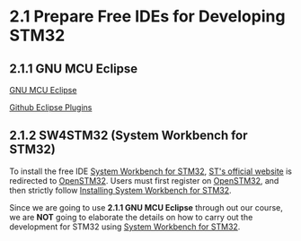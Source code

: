 # 2.1 Prepare Free IDEs for Developing STM32

## 2.1.1 GNU MCU Eclipse

[GNU MCU Eclipse](https://gnu-mcu-eclipse.github.io/)

[Github Eclipse Plugins](https://github.com/gnu-mcu-eclipse/eclipse-plugins)


## 2.1.2 SW4STM32 (System Workbench for STM32)

To install the free IDE [System Workbench for STM32](http://www.st.com/en/development-tools/sw4stm32.html), [ST's official website](http://www.st.com/en/development-tools/sw4stm32.html) is redirected to [OpenSTM32](http://www.openstm32.org/). Users must first register on [OpenSTM32](http://www.openstm32.org/), and then strictly follow [Installing System Workbench for STM32](http://www.openstm32.org/Installing%2BSystem%2BWorkbench%2Bfor%2BSTM32).

Since we are going to use **2.1.1 GNU MCU Eclipse** through out our course, we are **NOT** going to elaborate the details on how to carry out the development for STM32 using [System Workbench for STM32](http://www.st.com/en/development-tools/sw4stm32.html).
